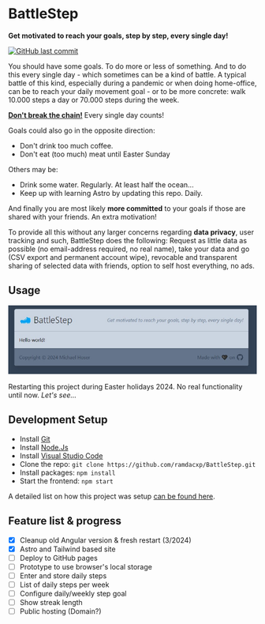 # BattleStep

**Get motivated to reach your goals, step by step, every single day!**

[![GitHub last commit](https://img.shields.io/github/last-commit/ramdacxp/BattleStep?logo=github&label=last%20update)
](https://github.com/ramdacxp/BattleStep)

You should have some goals. To do more or less of something. And to do this every single day - which sometimes can be a kind of battle. A typical battle of this kind, especially during a pandemic or when doing home-office, can be to reach your daily movement goal - or to be more concrete: walk 10.000 steps a day or 70.000 steps during the week.

[**Don't break the chain!**](https://lifehacker.com/jerry-seinfelds-productivity-secret-281626)
Every single day counts!

Goals could also go in the opposite direction:

* Don't drink too much coffee.
* Don't eat (too much) meat until Easter Sunday

Others may be:

* Drink some water. Regularly. At least half the ocean...
* Keep up with learning Astro by updating this repo. Daily.

And finally you are most likely **more committed** to your goals if those are shared with your friends. An extra motivation!


To provide all this without any larger concerns regarding **data privacy**, user tracking and such, BattleStep does the following: Request as little data as possible (no email-address required, no real name), take your data and go (CSV export and permanent account wipe), revocable and transparent sharing of selected data with friends, option to self host everything, no ads.

## Usage

![Screenshot](images/screenshot.jpg)

Restarting this project during Easter holidays 2024.
No real functionality until now.
*Let's see...*

## Development Setup

* Install [Git](https://git-scm.com/downloads)
* Install [Node.Js](https://nodejs.org/en/download)
* Install [Visual Studio Code](https://code.visualstudio.com/download)
* Clone the repo: `git clone https://github.com/ramdacxp/BattleStep.git`
* Install packages: `npm install`
* Start the frontend: `npm start`

A detailed list on how this project was setup [can be found here](Setup.md).

## Feature list & progress

* [x] Cleanup old Angular version & fresh restart (3/2024)
* [x] Astro and Tailwind based site
* [ ] Deploy to GitHub pages
* [ ] Prototype to use browser's local storage
* [ ] Enter and store daily steps
* [ ] List of daily steps per week
* [ ] Configure daily/weekly step goal
* [ ] Show streak length
* [ ] Public hosting (Domain?)
